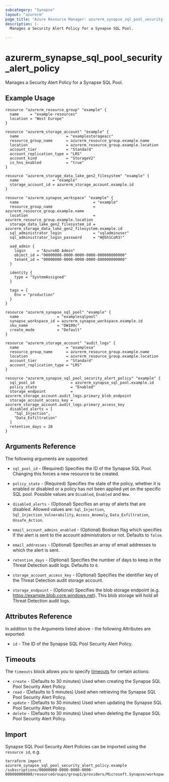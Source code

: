 ```yaml
---
subcategory: "Synapse"
layout: "azurerm"
page_title: "Azure Resource Manager: azurerm_synapse_sql_pool_security_alert_policy"
description: |-
  Manages a Security Alert Policy for a Synapse SQL Pool.

---
```


# azurerm_synapse_sql_pool_security_alert_policy

Manages a Security Alert Policy for a Synapse SQL Pool.

## Example Usage

```hcl
resource "azurerm_resource_group" "example" {
  name     = "example-resources"
  location = "West Europe"
}

resource "azurerm_storage_account" "example" {
  name                     = "examplestorageacc"
  resource_group_name      = azurerm_resource_group.example.name
  location                 = azurerm_resource_group.example.location
  account_tier             = "Standard"
  account_replication_type = "LRS"
  account_kind             = "StorageV2"
  is_hns_enabled           = "true"
}

resource "azurerm_storage_data_lake_gen2_filesystem" "example" {
  name               = "example"
  storage_account_id = azurerm_storage_account.example.id
}

resource "azurerm_synapse_workspace" "example" {
  name                                 = "example"
  resource_group_name                  = azurerm_resource_group.example.name
  location                             = azurerm_resource_group.example.location
  storage_data_lake_gen2_filesystem_id = azurerm_storage_data_lake_gen2_filesystem.example.id
  sql_administrator_login              = "sqladminuser"
  sql_administrator_login_password     = "H@Sh1CoR3!"

  aad_admin {
    login     = "AzureAD Admin"
    object_id = "00000000-0000-0000-0000-000000000000"
    tenant_id = "00000000-0000-0000-0000-000000000000"
  }

  identity {
    type = "SystemAssigned"
  }

  tags = {
    Env = "production"
  }
}

resource "azurerm_synapse_sql_pool" "example" {
  name                 = "examplesqlpool"
  synapse_workspace_id = azurerm_synapse_workspace.example.id
  sku_name             = "DW100c"
  create_mode          = "Default"
}

resource "azurerm_storage_account" "audit_logs" {
  name                     = "examplesa"
  resource_group_name      = azurerm_resource_group.example.name
  location                 = azurerm_resource_group.example.location
  account_tier             = "Standard"
  account_replication_type = "LRS"
}

resource "azurerm_synapse_sql_pool_security_alert_policy" "example" {
  sql_pool_id                = azurerm_synapse_sql_pool.example.id
  policy_state               = "Enabled"
  storage_endpoint           = azurerm_storage_account.audit_logs.primary_blob_endpoint
  storage_account_access_key = azurerm_storage_account.audit_logs.primary_access_key
  disabled_alerts = [
    "Sql_Injection",
    "Data_Exfiltration"
  ]
  retention_days = 20
}
```

## Arguments Reference

The following arguments are supported:

* `sql_pool_id` - (Required) Specifies the ID of the Synapse SQL Pool. Changing this forces a new resource to be created.

* `policy_state` - (Required) Specifies the state of the policy, whether it is enabled or disabled or a policy has not been applied yet on the specific SQL pool. Possible values are `Disabled`, `Enabled` and `New`.

* `disabled_alerts` - (Optional) Specifies an array of alerts that are disabled. Allowed values are: `Sql_Injection`, `Sql_Injection_Vulnerability`, `Access_Anomaly`, `Data_Exfiltration`, `Unsafe_Action`.

* `email_account_admins_enabled` - (Optional) Boolean flag which specifies if the alert is sent to the account administrators or not. Defaults to `false`.

* `email_addresses` - (Optional) Specifies an array of email addresses to which the alert is sent.

* `retention_days` - (Optional) Specifies the number of days to keep in the Threat Detection audit logs. Defaults to `0`.

* `storage_account_access_key` - (Optional) Specifies the identifier key of the Threat Detection audit storage account.

* `storage_endpoint` - (Optional) Specifies the blob storage endpoint (e.g. <https://example.blob.core.windows.net>). This blob storage will hold all Threat Detection audit logs.

## Attributes Reference

In addition to the Arguments listed above - the following Attributes are exported:

* `id` - The ID of the Synapse SQL Pool Security Alert Policy.

## Timeouts

The `timeouts` block allows you to specify [timeouts](https://developer.hashicorp.com/terraform/language/resources/configure#define-operation-timeouts) for certain actions:

* `create` - (Defaults to 30 minutes) Used when creating the Synapse SQL Pool Security Alert Policy.
* `read` - (Defaults to 5 minutes) Used when retrieving the Synapse SQL Pool Security Alert Policy.
* `update` - (Defaults to 30 minutes) Used when updating the Synapse SQL Pool Security Alert Policy.
* `delete` - (Defaults to 30 minutes) Used when deleting the Synapse SQL Pool Security Alert Policy.

## Import

Synapse SQL Pool Security Alert Policies can be imported using the `resource id`, e.g.

```shell
terraform import azurerm_synapse_sql_pool_security_alert_policy.example /subscriptions/00000000-0000-0000-0000-000000000000/resourceGroups/group1/providers/Microsoft.Synapse/workspaces/workspace1/sqlPools/sqlPool1/securityAlertPolicies/default
```
